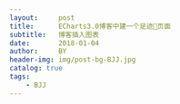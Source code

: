 ```yaml
---
layout:     post
title:      ECharts3.0博客中建一个足迹👣页面
subtitle:   博客插入图表
date:       2018-01-04
author:     BY
header-img: img/post-bg-BJJ.jpg
catalog: true
tags:
    - BJJ
---
```

<div id="myMap" style="width: 100%;height:600px;"></div>
<script type="text/javascript" src="http://echarts.baidu.com/gallery/vendors/echarts/echarts.js"></script>
<script type="text/javascript" src="http://echarts.baidu.com/gallery/vendors/echarts/map/js/china.js"></script>

<script>
    var myChart = echarts.init(document.getElementById('myMap'));

var data = [
    {name: '吴川', value: ['1995.11 ～ forever', '出生成长的地方，永远的家']},
    {name: '苏州', value: ['2015.9 ～ now', '15年就读苏州大学，有幸在这个江南水乡生活']},
    {name: '北京', value: ['2016.07', '暑期游']},
    {name: '无锡', value: ['2017.03', '太湖鼋头渚国际樱花动漫节']}
];
var geoCoordMap = {
    '吴川':[110.364977,21.274898],
    '苏州':[120.619585,31.299379],
    '北京':[116.405285,39.904989],
    '无锡':[120.301663,32.5]
};

var convertData = function (data) {
    var res = [];
    for (var i = 0; i < data.length; i++) {
        var geoCoord = geoCoordMap[data[i].name];
        if (geoCoord) {
            res.push({
                name: data[i].name,
                value: geoCoord.concat(data[i].value)
            });
            //console.log(res)
        }
    }
    return res;
};

option = {
    // backgroundColor: '#404a59',
    title: {
    },
    tooltip: {
        trigger: 'item',
        padding: 10,
        backgroundColor: '#222',
        borderColor: '#777',
        borderWidth: 1,
        formatter: function (params) {
            name = params.name
            time = params.value[2]
            describe = params.value[3]
            return '<div style="border-bottom: 1px solid rgba(255,255,255,.3); font-size: 18px;padding-bottom: 7px;margin-bottom: 7px">'
                + name
                + '</div>'
                + time
                + '<br>'
                + describe;
        }
    },
    geo: {
        map: 'china',
        label: {
            emphasis: {
                show: false
            }
        },
        roam: false,
        itemStyle: {
            normal: {
                areaColor: '#e6e6e6',
                borderColor: '#111'
            },
            emphasis: {
                areaColor: '#cccccc'
            }
        }
    },
    series : [
        {
            name: '足迹',
            type: 'effectScatter',
            coordinateSystem: 'geo',
            data: convertData(data),
            showEffectOn: 'render',
            rippleEffect: {
                brushType: 'stroke'
            },
            hoverAnimation: true,
            label: {
                normal: {
                    formatter: '{b}',
                    position: 'right',
                    show: true
                }
            },
            itemStyle: {
                normal: {
                    color: '#4d4d4d',
                    shadowBlur: 10,
                    shadowColor: '#333'
                }
            },
            zlevel: 1
        }
    ]
};

myChart.setOption(option);
</script>


